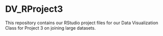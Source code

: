 # DV_RProject3
This repository contains our RStudio project files for our Data Visualization Class for Project 3 on joining large datasets.
